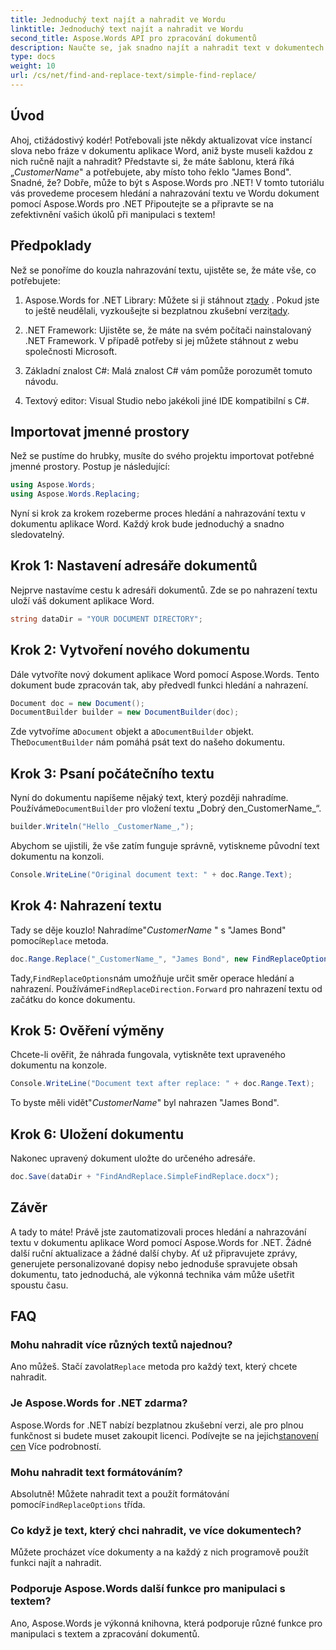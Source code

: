 ```yaml
---
title: Jednoduchý text najít a nahradit ve Wordu
linktitle: Jednoduchý text najít a nahradit ve Wordu
second_title: Aspose.Words API pro zpracování dokumentů
description: Naučte se, jak snadno najít a nahradit text v dokumentech aplikace Word pomocí Aspose.Words for .NET. Včetně průvodce krok za krokem.
type: docs
weight: 10
url: /cs/net/find-and-replace-text/simple-find-replace/
---
```

## Úvod

Ahoj, ctižádostivý kodér! Potřebovali jste někdy aktualizovat více instancí slova nebo fráze v dokumentu aplikace Word, aniž byste museli každou z nich ručně najít a nahradit? Představte si, že máte šablonu, která říká „_CustomerName_" a potřebujete, aby místo toho řeklo "James Bond". Snadné, že? Dobře, může to být s Aspose.Words pro .NET! V tomto tutoriálu vás provedeme procesem hledání a nahrazování textu ve Wordu dokument pomocí Aspose.Words pro .NET Připoutejte se a připravte se na zefektivnění vašich úkolů při manipulaci s textem!

## Předpoklady

Než se ponoříme do kouzla nahrazování textu, ujistěte se, že máte vše, co potřebujete:

1.  Aspose.Words for .NET Library: Můžete si ji stáhnout z[tady](https://releases.aspose.com/words/net/) . Pokud jste to ještě neudělali, vyzkoušejte si bezplatnou zkušební verzi[tady](https://releases.aspose.com/).

2. .NET Framework: Ujistěte se, že máte na svém počítači nainstalovaný .NET Framework. V případě potřeby si jej můžete stáhnout z webu společnosti Microsoft.

3. Základní znalost C#: Malá znalost C# vám pomůže porozumět tomuto návodu.

4. Textový editor: Visual Studio nebo jakékoli jiné IDE kompatibilní s C#.

## Importovat jmenné prostory

Než se pustíme do hrubky, musíte do svého projektu importovat potřebné jmenné prostory. Postup je následující:

```csharp
using Aspose.Words;
using Aspose.Words.Replacing;
```

Nyní si krok za krokem rozeberme proces hledání a nahrazování textu v dokumentu aplikace Word. Každý krok bude jednoduchý a snadno sledovatelný.

## Krok 1: Nastavení adresáře dokumentů

Nejprve nastavíme cestu k adresáři dokumentů. Zde se po nahrazení textu uloží váš dokument aplikace Word.

```csharp
string dataDir = "YOUR DOCUMENT DIRECTORY";
```

## Krok 2: Vytvoření nového dokumentu

Dále vytvoříte nový dokument aplikace Word pomocí Aspose.Words. Tento dokument bude zpracován tak, aby předvedl funkci hledání a nahrazení.

```csharp
Document doc = new Document();
DocumentBuilder builder = new DocumentBuilder(doc);
```

 Zde vytvoříme a`Document` objekt a a`DocumentBuilder` objekt. The`DocumentBuilder` nám pomáhá psát text do našeho dokumentu.

## Krok 3: Psaní počátečního textu

 Nyní do dokumentu napíšeme nějaký text, který později nahradíme. Používáme`DocumentBuilder` pro vložení textu „Dobrý den_CustomerName_“.

```csharp
builder.Writeln("Hello _CustomerName_,");
```

Abychom se ujistili, že vše zatím funguje správně, vytiskneme původní text dokumentu na konzoli.

```csharp
Console.WriteLine("Original document text: " + doc.Range.Text);
```

## Krok 4: Nahrazení textu

Tady se děje kouzlo! Nahradíme"_CustomerName_ " s "James Bond" pomocí`Replace` metoda. 

```csharp
doc.Range.Replace("_CustomerName_", "James Bond", new FindReplaceOptions(FindReplaceDirection.Forward));
```

 Tady,`FindReplaceOptions`nám umožňuje určit směr operace hledání a nahrazení. Používáme`FindReplaceDirection.Forward` pro nahrazení textu od začátku do konce dokumentu.

## Krok 5: Ověření výměny

Chcete-li ověřit, že náhrada fungovala, vytiskněte text upraveného dokumentu na konzole.

```csharp
Console.WriteLine("Document text after replace: " + doc.Range.Text);
```

To byste měli vidět"_CustomerName_" byl nahrazen "James Bond".

## Krok 6: Uložení dokumentu

Nakonec upravený dokument uložte do určeného adresáře.

```csharp
doc.Save(dataDir + "FindAndReplace.SimpleFindReplace.docx");
```

## Závěr

A tady to máte! Právě jste zautomatizovali proces hledání a nahrazování textu v dokumentu aplikace Word pomocí Aspose.Words for .NET. Žádné další ruční aktualizace a žádné další chyby. Ať už připravujete zprávy, generujete personalizované dopisy nebo jednoduše spravujete obsah dokumentu, tato jednoduchá, ale výkonná technika vám může ušetřit spoustu času.

## FAQ

### Mohu nahradit více různých textů najednou?
 Ano můžeš. Stačí zavolat`Replace` metoda pro každý text, který chcete nahradit.

### Je Aspose.Words for .NET zdarma?
Aspose.Words for .NET nabízí bezplatnou zkušební verzi, ale pro plnou funkčnost si budete muset zakoupit licenci. Podívejte se na jejich[stanovení cen](https://purchase.aspose.com/buy) Více podrobností.

### Mohu nahradit text formátováním?
 Absolutně! Můžete nahradit text a použít formátování pomocí`FindReplaceOptions` třída.

### Co když je text, který chci nahradit, ve více dokumentech?
Můžete procházet více dokumenty a na každý z nich programově použít funkci najít a nahradit.

### Podporuje Aspose.Words další funkce pro manipulaci s textem?
Ano, Aspose.Words je výkonná knihovna, která podporuje různé funkce pro manipulaci s textem a zpracování dokumentů.